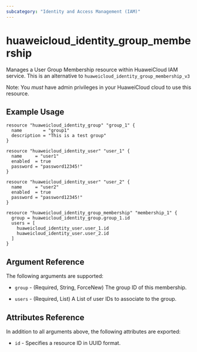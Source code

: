 ```yaml
---
subcategory: "Identity and Access Management (IAM)"
---
```


# huaweicloud_identity_group_membership

Manages a User Group Membership resource within HuaweiCloud IAM service. This is an alternative
to `huaweicloud_identity_group_membership_v3`

Note: You _must_ have admin privileges in your HuaweiCloud cloud to use this resource.

## Example Usage

```hcl
resource "huaweicloud_identity_group" "group_1" {
  name        = "group1"
  description = "This is a test group"
}

resource "huaweicloud_identity_user" "user_1" {
  name     = "user1"
  enabled  = true
  password = "password12345!"
}

resource "huaweicloud_identity_user" "user_2" {
  name     = "user2"
  enabled  = true
  password = "password12345!"
}

resource "huaweicloud_identity_group_membership" "membership_1" {
  group = huaweicloud_identity_group.group_1.id
  users = [
    huaweicloud_identity_user.user_1.id
    huaweicloud_identity_user.user_2.id
  ]
}
```

## Argument Reference

The following arguments are supported:

* `group` - (Required, String, ForceNew) The group ID of this membership.

* `users` - (Required, List) A List of user IDs to associate to the group.

## Attributes Reference

In addition to all arguments above, the following attributes are exported:

* `id` - Specifies a resource ID in UUID format.

